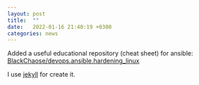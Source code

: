 ```yaml
---
layout: post
title:  ""
date:   2022-01-16 21:40:19 +0300
categories: news
---
```

Added a useful educational repository (cheat sheet) for ansible: [BlackChaose/devops.ansible.hardening_linux](https://github.com/BlackChaose/devops.ansible.hardening_linux)

I use [jekyll](https://jekyllrb.com) for create it.
